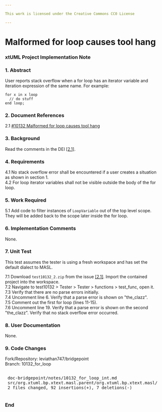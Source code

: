 ```yaml
---

This work is licensed under the Creative Commons CC0 License

---
```


# Malformed for loop causes tool hang
### xtUML Project Implementation Note

### 1. Abstract

User reports stack overflow when a for loop has an iterator variable and
iteration expression of the same name. For example:
```
for x in x loop
  // do stuff
end loop;
```

### 2. Document References

<a id="2.1"></a>2.1 [#10132 Malformed for loop causes tool hang](https://support.onefact.net/issues/10132)  

### 3. Background

Read the comments in the DEI [[2.1]](#2.1).

### 4. Requirements

4.1 No stack overflow error shall be encountered if a user creates a situation
as shown in section 1.  
4.2 For loop iterator variables shall not be visible outside the body of the
for loop.  

### 5. Work Required

5.1 Add code to filter instances of `LoopVariable` out of the top level scope.
They will be added back to the scope later inside the for loop.  

### 6. Implementation Comments

None.

### 7. Unit Test

This test assumes the tester is using a fresh workspace and has set the default
dialect to MASL.

7.1 Download `test10132_2.zip` from the issue [[2.1]](#2.1). Import the
contained project into the workspace.  
7.2 Navigate to test10132 > Tester > Tester > functions > test_func, open it.  
7.3 Verify that there are no parse errors initially.  
7.4 Uncomment line 6. Verify that a parse error is shown on "the_clazz".  
7.5 Comment out the first for loop (lines 11-15).  
7.6 Uncomment line 19. Verify that a parse error is shown on the second
"the_clazz". Verify that no stack overflow error occurred.  

### 8. User Documentation

None.

### 9. Code Changes

Fork/Repository: leviathan747/bridgepoint  
Branch: 10132_for_loop  

<pre>

 doc-bridgepoint/notes/10132_for_loop_int.md                                                                            | 74 ++++++++++++++++++++++++++++++++++++++++++++++++++++++++++++++++++++++++++
 src/org.xtuml.bp.xtext.masl.parent/org.xtuml.bp.xtext.masl/src/org/xtuml/bp/xtext/masl/scoping/MASLScopeProvider.xtend | 25 ++++++++++++++++++-------
 2 files changed, 92 insertions(+), 7 deletions(-)

</pre>

### End

